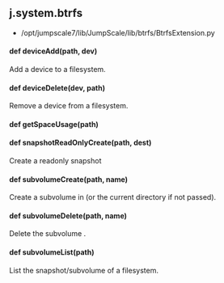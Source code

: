## j.system.btrfs

- /opt/jumpscale7/lib/JumpScale/lib/btrfs/BtrfsExtension.py

#### def deviceAdd(path, dev) 

Add a device to a filesystem.

#### def deviceDelete(dev, path) 

Remove a device from a filesystem.

#### def getSpaceUsage(path) 

#### def snapshotReadOnlyCreate(path, dest) 

Create a readonly snapshot

#### def subvolumeCreate(path, name) 

Create a subvolume in <dest> (or the current directory if not passed).

#### def subvolumeDelete(path, name) 

Delete the subvolume <name>.

#### def subvolumeList(path) 

List the snapshot/subvolume of a filesystem.

